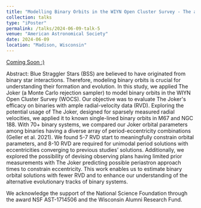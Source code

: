 ```yaml
---
title: "Modelling Binary Orbits in the WIYN Open Cluster Survey - The alternative evolutionary tracks for binary stars."
collection: talks
type: "iPoster"
permalink: /talks/2024-06-09-talk-5
venue: "American Astronomical Society"
date: 2024-06-09
location: "Madison, Wisconsin"
---
```


[Coming Soon ;)](https://submissions.mirasmart.com/AAS244/Itinerary/PresentationDetail.aspx?evdid=527)

Abstract: Blue Straggler Stars (BSS) are believed to have originated from binary star interactions. Therefore, modeling binary orbits is crucial for understanding their formation and evolution. In this study, we applied The Joker (a Monte Carlo rejection sampler) to model binary orbits in the WIYN Open Cluster Survey (WOCS). Our objective was to evaluate The Joker's efficacy on binaries with ample radial-velocity data (RVD). Exploring the potential usage of The Joker, designed for sparsely measured radial velocities, we applied it to known single-lined binary orbits in M67 and NGC 188. With 70+ binary systems, we compared our Joker orbital parameters among binaries having a diverse array of period-eccentricity combinations (Geller et al. 2021). We found 5-7 RVD start to meaningfully constrain orbital parameters, and 8-10 RVD are required for unimodal period solutions with eccentricities converging to previous studies’ solutions. Additionally, we explored the possibility of devising observing plans having limited prior measurements with The Joker predicting possible periastron approach times to constrain eccentricity. This work enables us to estimate binary orbital solutions with fewer RVD and to enhance our understanding of the alternative evolutionary tracks of binary systems.

We acknowledge the support of the National Science Foundation through the award NSF AST-1714506 and the Wisconsin Alumni Research Fund.
